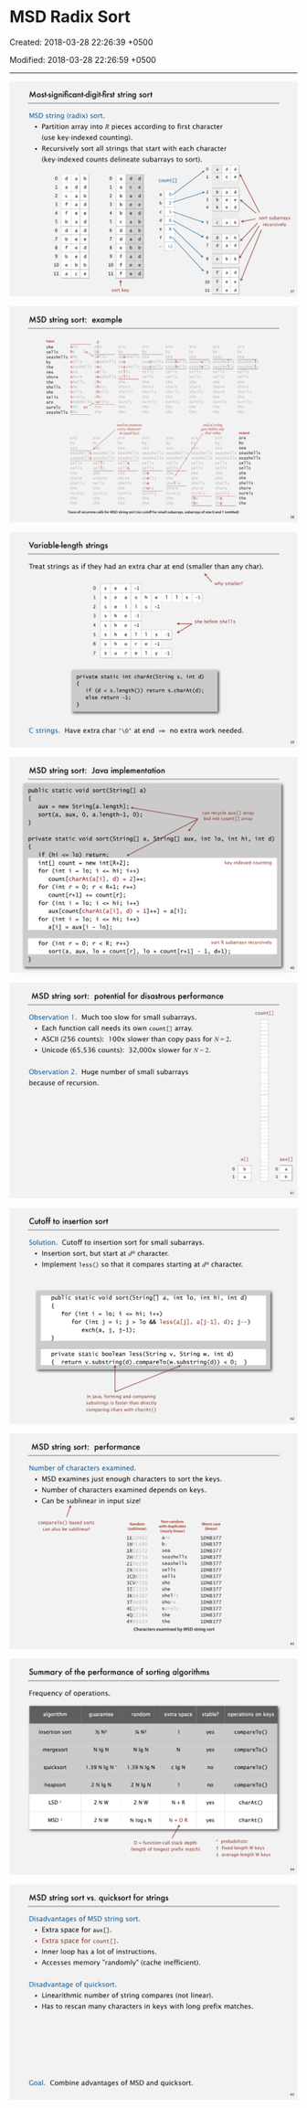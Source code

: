 # MSD Radix Sort

Created: 2018-03-28 22:26:39 +0500

Modified: 2018-03-28 22:26:59 +0500

---

![image](media/MSD-Radix-Sort-image1.png)

![image](media/MSD-Radix-Sort-image2.png)

![image](media/MSD-Radix-Sort-image3.png)

![image](media/MSD-Radix-Sort-image4.png)

![image](media/MSD-Radix-Sort-image5.png)

![image](media/MSD-Radix-Sort-image6.png)

![image](media/MSD-Radix-Sort-image7.png)

![image](media/MSD-Radix-Sort-image8.png)

![image](media/MSD-Radix-Sort-image9.png)






